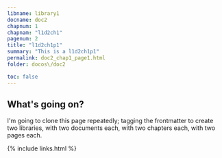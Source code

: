 ```yaml
---
libname: library1
docname: doc2
chapnum: 1
chapnam: "l1d2ch1"
pagenum: 2
title: "l1d2ch1p1"
summary: "This is a l1d2ch1p1"
permalink: doc2_chap1_page1.html
folder: docos\/doc2

toc: false
---
```


## What's going on?

I'm going to clone this page repeatedly; tagging the frontmatter to create two libraries, with two documents each, with two chapters each, with two pages each.

{% include links.html %}